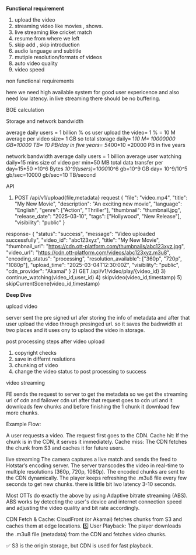 **Functional requirement**

1) upload the video 
2) streaming video like movies , shows.
3) live streaming like cricket match
4) resume from where we left
5) skip add , skip introduction
6) audio language and subtitle
7) mutiple resolution/formats of videos
8) auto video quality
9) video speed

non functional requirements

here we need high available system for good user expericence and also need low latency.
in live streaming there should be no buffering.

BOE calculation

Storage and network bandwidth

average daily users = 1 billion
% os user upload the video= 1 % = 10 M
average per video size= 1 GB
so total storage daily= 1*10 M= 10000000 GB=10000 TB= 10 PB/day
in five years= 5*400*10 =20000 PB in five years

network bandwidth
average daily users = 1 billion
average user watching daily=15 mins
size of video per min=50 MB
total data transfer per day=15*50 *10^6 Bytes *10^9(users)=1000*10^6 gb=10^9 GB day= 10^9/10^5 gb/sec=10000 gb/sec=10 TB/second

API

1)  POST /api/v1/upload{file,metadata}
   request {
  "file": "video.mp4",
  "title": "My New Movie",
  "description": "An exciting new movie",
  "language": "English",
  "genre": ["Action", "Thriller"],
  "thumbnail": "thumbnail.jpg",
  "release_date": "2025-03-10",
  "tags": ["Hollywood", "New Release"],
  "visibility": "public"
}

response-
{
  "status": "success",
  "message": "Video uploaded successfully",
  "video_id": "abc123xyz",
  "title": "My New Movie",
  "thumbnail_url": "https://cdn.ott-platform.com/thumbnails/abc123xyz.jpg",
  "video_url": "https://cdn.ott-platform.com/videos/abc123xyz.m3u8",
  "encoding_status": "processing",
  "resolution_available": ["360p", "720p", "1080p"],
  "upload_time": "2025-03-04T12:30:00Z",
  "visibility": "public",
  "cdn_provider": "Akamai"
}
2) GET /api/v1/video/play/{video_id}
3) continue_watching(video_id,user_id)
4) skipvideo(video_id,timestamp)
5) skipCurrentScene(video_id,timestamp)


**Deep Dive**

upload video

server sent the pre signed url afer storing the info of metadata and after that user upload the video through presinged url.
so it saves the badnwidth at two places and it uses ony to uplaod the video in storage.

post processing steps after video upload
1) copyright checks
2) save in differnt reslutions
3) chunking of video
4) change the video status to post processing to success

video streaming

FE sends the request to server to get the metadata so we get the streaming url of cdn and failover cdn url after that request goes to cdn 
url and it downloads few chunks and before finishing the 1 chunk it download few more chunks.

Example Flow:

A user requests a video.
The request first goes to the CDN.
Cache hit: If the chunk is in the CDN, it serves it immediately.
Cache miss: The CDN fetches the chunk from S3 and caches it for future users.

live streaming
The camera captures a live match and sends the feed to Hotstar’s encoding server.
The server transcodes the video in real-time to multiple resolutions (360p, 720p, 1080p).
The encoded chunks are sent to the CDN dynamically.
The player keeps refreshing the .m3u8 file every few seconds to get new chunks.
there is little bit lwo latency 3-10 seconds.


Most OTTs do exactly the above by using Adaptive bitrate streaming (ABS). ABS works by
detecting the user's device and internet connection speed and adjusting the video quality and bit
rate accordingly.

CDN Fetch & Cache: 
CloudFront (or Akamai) fetches chunks from S3 and caches them at edge locations.
5️⃣ User Playback: The player downloads the .m3u8 file (metadata) from the CDN and fetches video chunks.

✅ S3 is the origin storage, but CDN is used for fast playback.
